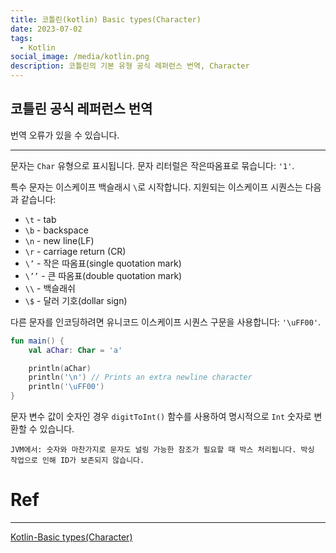 ```yaml
---
title: 코틀린(kotlin) Basic types(Character)
date: 2023-07-02
tags:
  - Kotlin
social_image: /media/kotlin.png
description: 코틀린의 기본 유형 공식 레퍼런스 번역, Character
---
```

## 코틀린 공식 레퍼런스 번역   

번역 오류가 있을 수 있습니다.

---

문자는 `Char` 유형으로 표시됩니다. 문자 리터럴은 작은따옴표로 묶습니다: `'1'`.

특수 문자는 이스케이프 백슬래시 `\`로 시작합니다. 지원되는 이스케이프 시퀀스는 다음과 같습니다:

- `\t` - tab
- `\b` - backspace
- `\n` - new line(LF)
- `\r` - carriage return (CR)
- `\’` - 작은 따옴표(single quotation mark)
- `\’’` - 큰 따옴표(double quotation mark)
- `\\` - 백슬래쉬
- `\$` - 달러 기호(dollar sign)

다른 문자를 인코딩하려면 유니코드 이스케이프 시퀀스 구문을 사용합니다: `'\uFF00'`.

```kotlin
fun main() {
    val aChar: Char = 'a'

    println(aChar)
    println('\n') // Prints an extra newline character
    println('\uFF00')
}
```

문자 변수 값이 숫자인 경우 `digitToInt()` 함수를 사용하여 명시적으로 `Int` 숫자로 변환할 수 있습니다.

```
JVM에서: 숫자와 마찬가지로 문자도 널링 가능한 참조가 필요할 때 박스 처리됩니다. 박싱 작업으로 인해 ID가 보존되지 않습니다.
```

# Ref
---
[Kotlin-Basic types(Character)](https://kotlinlang.org/docs/characters.html)